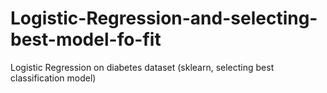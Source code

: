 # Logistic-Regression-and-selecting-best-model-fo-fit
Logistic Regression on diabetes dataset (sklearn, selecting best classification model)

